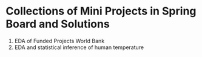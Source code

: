 # Collections of Mini Projects in Spring Board and Solutions
1. EDA of Funded Projects World Bank
2. EDA and statistical inference of human temperature
